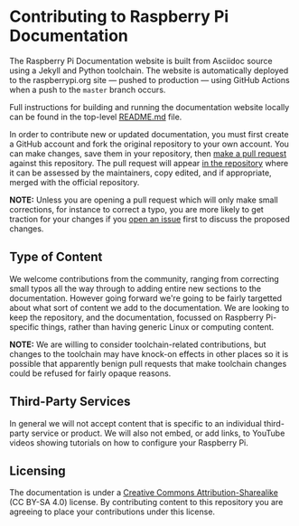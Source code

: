 # Contributing to Raspberry Pi Documentation

The Raspberry Pi Documentation website is built from Asciidoc source using a Jekyll and Python toolchain. The website is automatically deployed to the raspberrypi.org site — pushed to production — using GitHub Actions when a push to the `master` branch occurs.

Full instructions for building and running the documentation website locally can be found in the top-level [README.md](README.md) file.

In order to contribute new or updated documentation, you must first create a GitHub account and fork the original repository to your own account. You can make changes, save them in your repository, then [make a pull request](https://docs.github.com/en/github/collaborating-with-pull-requests/proposing-changes-to-your-work-with-pull-requests/creating-a-pull-request-from-a-fork) against this repository. The pull request will appear [in the repository](https://github.com/raspberrypi/documentation/pulls) where it can be assessed by the maintainers, copy edited, and if appropriate, merged with the official repository.

**NOTE:** Unless you are opening a pull request which will only make small corrections, for instance to correct a typo, you are more likely to get traction for your changes if you [open an issue](https://github.com/raspberrypi/documentation/issues) first to discuss the proposed changes.

## Type of Content

We welcome contributions from the community, ranging from correcting small typos all the way through to adding entire new sections to the documentation. However going forward we're going to be fairly targetted about what sort of content we add to the documentation. We are looking to keep the repository, and the documentation, focussed on Raspberry Pi-specific things, rather than having generic Linux or computing content.

**NOTE:** We are willing to consider toolchain-related contributions, but changes to the toolchain may have knock-on effects in other places so it is possible that apparently benign pull requests that make toolchain changes could be refused for fairly opaque reasons. 

## Third-Party Services

In general we will not accept content that is specific to an individual third-party service or product. We will also not embed, or add links, to YouTube videos showing tutorials on how to configure your Raspberry Pi.

## Licensing 

The documentation is under a [Creative Commons Attribution-Sharealike](https://creativecommons.org/licenses/by-sa/4.0/) (CC BY-SA 4.0) license. By contributing content to this repository you are agreeing to place your contributions under this license.
